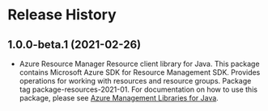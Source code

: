 # Release History

## 1.0.0-beta.1 (2021-02-26)

- Azure Resource Manager Resource client library for Java. This package contains Microsoft Azure SDK for Resource Management SDK. Provides operations for working with resources and resource groups. Package tag package-resources-2021-01. For documentation on how to use this package, please see [Azure Management Libraries for Java](https://aka.ms/azsdk/java/mgmt).
